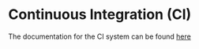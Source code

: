 # Continuous Integration (CI)

The documentation for the CI system can be found [here](https://simprints.atlassian.net/wiki/spaces/AND/pages/1196654623/Continuous+Integration+CI+-WIP)

